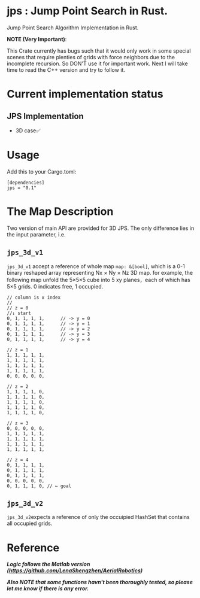 # jps : Jump Point Search in Rust.
Jump Point Search Algorithm Implementation in Rust.

**NOTE (Very Important)**: 

This Crate currently has bugs such that it would only work in some special scenes that require plenties of grids with force neighbors due to the incomplete recursion. So DON'T use it for important work. Next I will take time to read the C++ version and try to follow it.





# Current implementation status

## JPS Implementation
* 3D case✅ 

# Usage
Add this to your Cargo.toml:
```
[dependencies]
jps = "0.1"
```

# The Map Description
Two version of main API are provided for 3D JPS. The only difference lies in the input parameter, i.e.

## `jps_3d_v1`
`jps_3d_v1` accept a reference of whole map `map: &[bool]`, which is a 0-1 binary reshaped array representing Nx × Ny × Nz 3D map. for example, the following map unfold the 5×5×5 cube into 5 xy planes，each of which has 5×5 grids. 0 indicates free, 1 occupied.
```
// column is x index
//
// z = 0
//↓ start 
0, 1, 1, 1, 1,      // -> y = 0
0, 1, 1, 1, 1,      // -> y = 1
0, 1, 1, 1, 1,      // -> y = 2
0, 1, 1, 1, 1,      // -> y = 3
0, 1, 1, 1, 1,      // -> y = 4

// z = 1
1, 1, 1, 1, 1, 
1, 1, 1, 1, 1,
1, 1, 1, 1, 1, 
1, 1, 1, 1, 1, 
0, 0, 0, 0, 0, 

// z = 2
1, 1, 1, 1, 0, 
1, 1, 1, 1, 0, 
1, 1, 1, 1, 0, 
1, 1, 1, 1, 0, 
1, 1, 1, 1, 0, 

// z = 3
0, 0, 0, 0, 0, 
1, 1, 1, 1, 1, 
1, 1, 1, 1, 1, 
1, 1, 1, 1, 1, 
1, 1, 1, 1, 1, 

// z = 4
0, 1, 1, 1, 1, 
0, 1, 1, 1, 1, 
0, 1, 1, 1, 1, 
0, 0, 0, 0, 0, 
0, 1, 1, 1, 0, // ← goal
```
## `jps_3d_v2`
`jps_3d_v2`expects a reference of only the occuipied HashSet that contains all occupied grids.



# Reference

***Logic follows the Matlab version (https://github.com/LenaShengzhen/AerialRobotics)***

***Also NOTE that some functions havn't been thoroughly tested, so please let me know if there is any error.***


